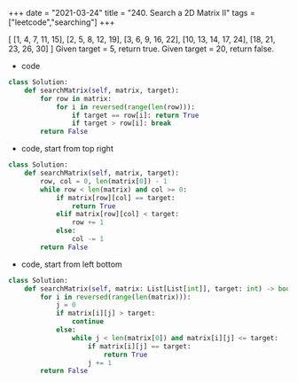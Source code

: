 
+++
date = "2021-03-24"
title = "240. Search a 2D Matrix II"
tags = ["leetcode","searching"]
+++


[
  [1,   4,  7, 11, 15],
  [2,   5,  8, 12, 19],
  [3,   6,  9, 16, 22],
  [10, 13, 14, 17, 24],
  [18, 21, 23, 26, 30]
]
Given target = 5, return true.
Given target = 20, return false.

- code
```py
class Solution:
    def searchMatrix(self, matrix, target):
        for row in matrix:
            for i in reversed(range(len(row))):
                if target == row[i]: return True
                if target > row[i]: break
        return False
```
- code, start from top right 
```py
class Solution:
    def searchMatrix(self, matrix, target):
        row, col = 0, len(matrix[0]) - 1 
        while row < len(matrix) and col >= 0:
            if matrix[row][col] == target:
                return True
            elif matrix[row][col] < target:
                row += 1
            else:
                col -= 1
        return False

```
- code, start from left bottom
```py
class Solution:
    def searchMatrix(self, matrix: List[List[int]], target: int) -> bool:
        for i in reversed(range(len(matrix))):
            j = 0
            if matrix[i][j] > target:
                continue
            else:
                while j < len(matrix[0]) and matrix[i][j] <= target:
                    if matrix[i][j] == target:
                        return True
                    j += 1
        return False
                    

```
